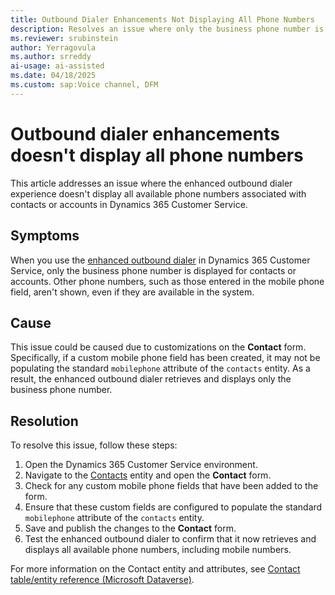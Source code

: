 ```yaml
---
title: Outbound Dialer Enhancements Not Displaying All Phone Numbers
description: Resolves an issue where only the business phone number is displayed for contacts or accounts when you using the enhanced outbound dialer in Microsoft Dynamics 365 Customer Service.
ms.reviewer: srubinstein
author: Yerragovula
ms.author: srreddy
ai-usage: ai-assisted
ms.date: 04/18/2025
ms.custom: sap:Voice channel, DFM
---
```

# Outbound dialer enhancements doesn't display all phone numbers

This article addresses an issue where the enhanced outbound dialer experience doesn't display all available phone numbers associated with contacts or accounts in Dynamics 365 Customer Service.

## Symptoms

When you use the [enhanced outbound dialer](/dynamics365/release-plan/2023wave2/service/dynamics365-customer-service/improvements-call-dialer) in Dynamics 365 Customer Service, only the business phone number is displayed for contacts or accounts. Other phone numbers, such as those entered in the mobile phone field, aren't shown, even if they are available in the system.

## Cause

This issue could be caused due to customizations on the **Contact** form. Specifically, if a custom mobile phone field has been created, it may not be populating the standard `mobilephone` attribute of the `contacts` entity. As a result, the enhanced outbound dialer retrieves and displays only the business phone number.

## Resolution

To resolve this issue, follow these steps:

1. Open the Dynamics 365 Customer Service environment.
2. Navigate to the [Contacts](/dynamics365/customer-service/administer/create-design-forms-customer-service-hub) entity and open the **Contact** form.
3. Check for any custom mobile phone fields that have been added to the form.
4. Ensure that these custom fields are configured to populate the standard `mobilephone` attribute of the `contacts` entity.
5. Save and publish the changes to the **Contact** form.
6. Test the enhanced outbound dialer to confirm that it now retrieves and displays all available phone numbers, including mobile numbers.

For more information on the Contact entity and attributes, see [Contact table/entity reference (Microsoft Dataverse)](/power-apps/developer/data-platform/reference/entities/contact).
